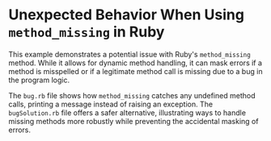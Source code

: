 # Unexpected Behavior When Using `method_missing` in Ruby

This example demonstrates a potential issue with Ruby's `method_missing` method. While it allows for dynamic method handling, it can mask errors if a method is misspelled or if a legitimate method call is missing due to a bug in the program logic.

The `bug.rb` file shows how `method_missing` catches any undefined method calls, printing a message instead of raising an exception. The `bugSolution.rb` file offers a safer alternative, illustrating ways to handle missing methods more robustly while preventing the accidental masking of errors.